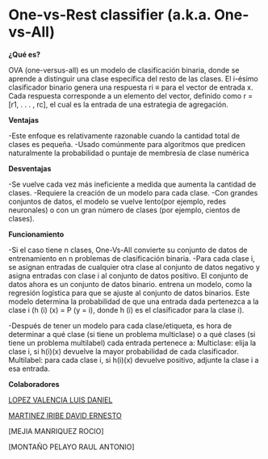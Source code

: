 # One-vs-Rest classifier (a.k.a. One-vs-All)

**¿Qué es?**

OVA (one-versus-all) es un modelo de clasificación binaria, donde se aprende a distinguir una clase específica del resto de las clases. El i-ésimo clasificador binario genera una respuesta  ri ≡ para el vector de entrada x. Cada respuesta corresponde a un elemento del vector, definido como r = [r1, . . . , rc], el cual es la entrada de una estrategia de agregación.

**Ventajas**

-Este enfoque es relativamente razonable cuando la cantidad total de clases es pequeña.
-Usado comúnmente para algoritmos que predicen naturalmente la probabilidad o puntaje de membresía de clase numérica

**Desventajas**

-Se vuelve cada vez más ineficiente a medida que aumenta la cantidad de clases.
-Requiere la creación de un modelo para cada clase.
-Con grandes conjuntos de datos, el modelo se vuelve lento(por ejemplo, redes neuronales) o con un gran número de clases (por ejemplo, cientos de clases).

**Funcionamiento**

-Si el caso tiene n clases, One-Vs-All convierte su conjunto de datos de entrenamiento en n problemas de clasificación binaria.
-Para cada clase i, se asignan entradas de cualquier otra clase al conjunto de datos negativo y asigna entradas con clase i al conjunto de datos positivo. El conjunto de datos ahora es un conjunto de datos binario.
entrena un modelo, como la regresión logística para que se ajuste al conjunto de datos binarios. Este modelo determina la probabilidad de que una entrada dada pertenezca a la clase i (h (i) (x) = P (y = i), donde h (i) es el clasificador para la clase i).

-Después de tener un modelo para cada clase/etiqueta, es hora de determinar a qué clase (si tiene un problema multiclase) o a qué clases (si tiene un problema multilabel) cada entrada pertenece a:
Multiclase: elija la clase i,  si h(i)(x) devuelve la mayor probabilidad de cada clasificador.
Multilabel: para cada clase i, si h(i)(x) devuelve positivo, adjunte la clase i a esa entrada.


**Colaboradores**

[LOPEZ VALENCIA LUIS DANIEL](https://github.com/Drani04)

[MARTINEZ IRIBE DAVID ERNESTO](https://github.com/DavidMtz1)

[MEJIA MANRIQUEZ ROCIO]

[MONTAÑO PELAYO RAUL ANTONIO]

